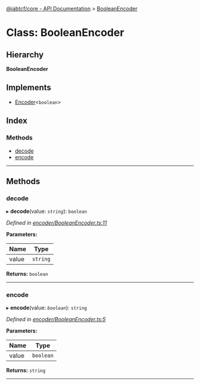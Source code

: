 [@iabtcf/core - API Documentation](../README.md) > [BooleanEncoder](../classes/booleanencoder.md)

# Class: BooleanEncoder

## Hierarchy

**BooleanEncoder**

## Implements

* [Encoder](../interfaces/encoder.md)<`boolean`>

## Index

### Methods

* [decode](booleanencoder.md#decode)
* [encode](booleanencoder.md#encode)

---

## Methods

<a id="decode"></a>

###  decode

▸ **decode**(value: *`string`*): `boolean`

*Defined in [encoder/BooleanEncoder.ts:11](https://github.com/chrispaterson/iabtcf-es/blob/8981cba/modules/core/src/encoder/BooleanEncoder.ts#L11)*

**Parameters:**

| Name | Type |
| ------ | ------ |
| value | `string` |

**Returns:** `boolean`

___
<a id="encode"></a>

###  encode

▸ **encode**(value: *`boolean`*): `string`

*Defined in [encoder/BooleanEncoder.ts:5](https://github.com/chrispaterson/iabtcf-es/blob/8981cba/modules/core/src/encoder/BooleanEncoder.ts#L5)*

**Parameters:**

| Name | Type |
| ------ | ------ |
| value | `boolean` |

**Returns:** `string`

___

